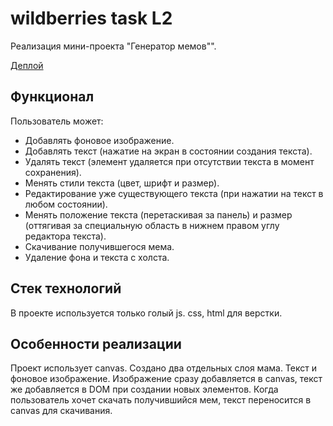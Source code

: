 # wildberries task L2

Реализация мини-проекта "Генератор мемов"". 

[Деплой](https://main--leafy-sprinkles-e053b3.netlify.app/)

## Функционал
Пользователь может:
* Добавлять фоновое изображение.
* Добавлять текст (нажатие на экран в состоянии создания текста).
* Удалять текст (элемент удаляется при отсутствии текста в момент сохранения).
* Менять стили текста (цвет, шрифт и размер).
* Редактирование уже существующего текста (при нажатии на текст в любом состоянии).
* Менять положение текста (перетаскивая за панель) и размер (оттягивая за специальную область в нижнем правом углу редактора текста).
* Скачивание получившегося мема.
* Удаление фона и текста с холста.

## Стек технологий
В проекте используется только голый js. css, html для верстки.

## Особенности реализации
Проект использует canvas. Создано два отдельных слоя мама. Текст и фоновое изображение. Изображение сразу добавляется в canvas, текст же добавляется в DOM при создании новых элементов. Когда пользователь хочет скачать получившийся мем, текст переносится в canvas для скачивания.
